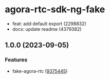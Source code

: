 # agora-rtc-sdk-ng-fake

- feat: add default export (2298832)
- docs: update readme (4379382)

## 1.0.0 (2023-09-05)

### Features

- fake-agora-rtc ([9375445](https://github.com/AgoraIO-Extensions/agora-rtc-sdk-ng-fake/commit/9375445974e8ca824c3467306f9f24206fc91e95))
